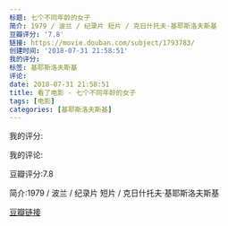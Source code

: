 ```yaml
---
标题: 七个不同年龄的女子
简介: 1979 / 波兰 / 纪录片 短片 / 克日什托夫·基耶斯洛夫斯基
豆瓣评分: '7.8'
链接: https://movie.douban.com/subject/1793783/
创建时间: '2018-07-31 21:58:51'
我的评分:
标签: 基耶斯洛夫斯基
评论:
date: 2018-07-31 21:58:51
title: 看了电影 - 七个不同年龄的女子
tags: [电影]
categories: [基耶斯洛夫斯基]
---
```


我的评分:

我的评论:

豆瓣评分:7.8

简介:1979 / 波兰 / 纪录片 短片 / 克日什托夫·基耶斯洛夫斯基

[豆瓣链接](https://movie.douban.com/subject/1793783/)

